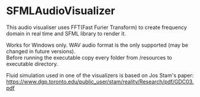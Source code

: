# SFMLAudioVisualizer
This audio visualiser uses FFT(Fast Furier Transform) to create frequency domain in real time and SFML library to render it.  

Works for Windows only. WAV audio format is the only supported (may be changed in future versions).  
Before running the executable copy every folder from /resources to executable directory.

Fluid simulation used in one of the visualizers is based on Jos Stam's paper: https://www.dgp.toronto.edu/public_user/stam/reality/Research/pdf/GDC03.pdf
